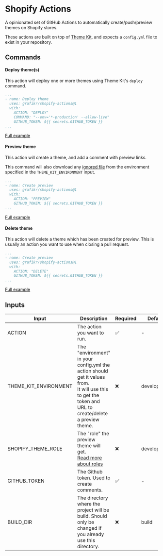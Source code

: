 # Shopify Actions

A opinionated set of GitHub Actions to automatically create/push/preview themes on Shopify stores.

These actions are built on top of [Theme Kit](https://shopify.dev/themes/tools/theme-kit), and expects a `config.yml` file to exist in your repository.

## Commands
#### Deploy theme(s)
This action will deploy one or more themes using Theme Kit's `deploy` command.

```yaml
...
- name: Deploy theme
  uses: grafikr/shopify-actions@1
  with:
    ACTION: "DEPLOY"
    COMMAND: "--env='*-production' --allow-live"
    GITHUB_TOKEN: ${{ secrets.GITHUB_TOKEN }}
...
```

[Full example](./examples/deploy.yml)

#### Preview theme
This action will create a theme, and add a comment with preview links.

This command will also download any [ignored file](https://shopify.dev/themes/tools/theme-kit/configuration-reference#ignore-patterns]) from the environment specified in the `THEME_KIT_ENVIRONMENT` input.

```yaml
...
- name: Create preview
  uses: grafikr/shopify-actions@1
  with:
    ACTION: "PREVIEW"
    GITHUB_TOKEN: ${{ secrets.GITHUB_TOKEN }}
...
```

[Full example](./examples/preview.yml)

#### Delete theme
This action will delete a theme which has been created for preview. This is usually an action you want to use when closing a pull request.

```yaml
...
- name: Create preview
  uses: grafikr/shopify-actions@1
  with:
    ACTION: "DELETE"
    GITHUB_TOKEN: ${{ secrets.GITHUB_TOKEN }}
...
```

[Full example](./examples/delete.yml)

## Inputs
| Input                 | Description                                                                                                                                                | Required           | Default     |
|-----------------------|------------------------------------------------------------------------------------------------------------------------------------------------------------|--------------------|-------------|
| ACTION                | The action you want to run.                                                                                                                                | :white_check_mark: | -           |
| THEME_KIT_ENVIRONMENT | The "environment" in your config.yml the action should get it values from.<br/>It will use this to get the token and URL to create/delete a preview theme. | :x:                | development |
| SHOPIFY_THEME_ROLE    | The "role" the preview theme will get.<br/>[Read more about roles](https://shopify.dev/api/admin-rest/2021-10/resources/theme#resource-object)             | :x:                | development |
| GITHUB_TOKEN          | The Github token. Used to create comments.                                                                                                                 | :white_check_mark: | -           |
| BUILD_DIR             | The directory where the project will be build. Should only be changed if you already use this directory.                                                   | :x:                | build       |
